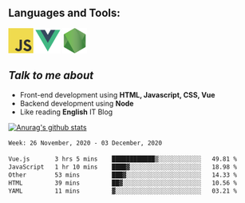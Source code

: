 ## **Languages and Tools:**      
<code><img height="50" src="https://raw.githubusercontent.com/github/explore/80688e429a7d4ef2fca1e82350fe8e3517d3494d/topics/javascript/javascript.png"></code>
<code><img height="50"  src="https://raw.githubusercontent.com/github/explore/80688e429a7d4ef2fca1e82350fe8e3517d3494d/topics/vue/vue.png"></code>
<code><img height="50"  src="https://raw.githubusercontent.com/github/explore/80688e429a7d4ef2fca1e82350fe8e3517d3494d/topics/nodejs/nodejs.png"></code>

## *Talk to me about*
- Front-end development using **HTML, Javascript, CSS, Vue**
- Backend development using **Node**
- Like reading **English** IT Blog    

[![Anurag's github stats](https://github-readme-stats.vercel.app/api?username=qdi5)](https://github.com/anuraghazra/github-readme-stats)    

<!--START_SECTION:waka-->
```text
Week: 26 November, 2020 - 03 December, 2020

Vue.js       3 hrs 5 mins    ████████████▒░░░░░░░░░░░░   49.81 % 
JavaScript   1 hr 10 mins    ████▓░░░░░░░░░░░░░░░░░░░░   18.98 % 
Other        53 mins         ███▓░░░░░░░░░░░░░░░░░░░░░   14.33 % 
HTML         39 mins         ██▓░░░░░░░░░░░░░░░░░░░░░░   10.56 % 
YAML         11 mins         ▓░░░░░░░░░░░░░░░░░░░░░░░░   03.21 % 
```
<!--END_SECTION:waka-->
